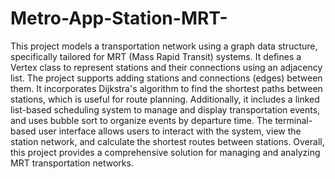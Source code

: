# Metro-App-Station-MRT-

This project models a transportation network using a graph data structure, specifically tailored for MRT (Mass Rapid Transit) systems. It defines a Vertex class to represent stations and their connections using an adjacency list. The project supports adding stations and connections (edges) between them. It incorporates Dijkstra's algorithm to find the shortest paths between stations, which is useful for route planning. Additionally, it includes a linked list-based scheduling system to manage and display transportation events, and uses bubble sort to organize events by departure time. The terminal-based user interface allows users to interact with the system, view the station network, and calculate the shortest routes between stations. Overall, this project provides a comprehensive solution for managing and analyzing MRT transportation networks.







